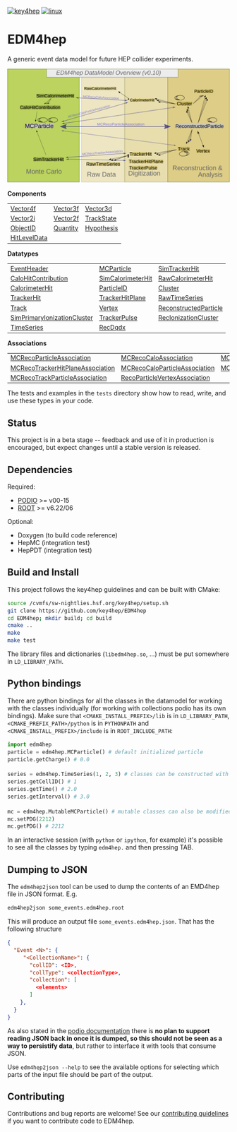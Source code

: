 
[![key4hep](https://github.com/key4hep/EDM4hep/workflows/key4hep_linux/badge.svg)](https://github.com/key4hep/EDM4hep/actions/workflows/key4hep_linux.yml)
[![linux](https://github.com/key4hep/EDM4hep/actions/workflows/lcg_linux_with_podio.yml/badge.svg)](https://github.com/key4hep/EDM4hep/actions/workflows/lcg_linux_with_podio.yml)
# EDM4hep


A generic event data model for future HEP collider experiments.

![](doc/edm4hep_diagram.svg)

**Components**

| | | |
|-|-|-|
| [Vector4f](https://github.com/key4hep/EDM4hep/blob/main/edm4hep.yaml#L9)       | [Vector3f](https://github.com/key4hep/EDM4hep/blob/main/edm4hep.yaml#L26)  | [Vector3d](https://github.com/key4hep/EDM4hep/blob/main/edm4hep.yaml#L41)    |
| [Vector2i](https://github.com/key4hep/EDM4hep/blob/main/edm4hep.yaml#L57)      | [Vector2f](https://github.com/key4hep/EDM4hep/blob/main/edm4hep.yaml#L71)  | [TrackState](https://github.com/key4hep/EDM4hep/blob/main/edm4hep.yaml#L85)  |
| [ObjectID](https://github.com/key4hep/EDM4hep/blob/main/edm4hep.yaml#L108)     | [Quantity](https://github.com/key4hep/EDM4hep/blob/main/edm4hep.yaml#L120) | [Hypothesis](https://github.com/key4hep/EDM4hep/blob/main/edm4hep.yaml#L128) |
| [HitLevelData](https://github.com/key4hep/EDM4hep/blob/main/edm4hep.yaml#L135) | | |


**Datatypes**

| | | |
|-|-|-|
| [EventHeader](https://github.com/key4hep/EDM4hep/blob/main/edm4hep.yaml#L145)         | [MCParticle](https://github.com/key4hep/EDM4hep/blob/main/edm4hep.yaml#L155)        | [SimTrackerHit](https://github.com/key4hep/EDM4hep/blob/main/edm4hep.yaml#L224)         |
| [CaloHitContribution](https://github.com/key4hep/EDM4hep/blob/main/edm4hep.yaml#L266) | [SimCalorimeterHit](https://github.com/key4hep/EDM4hep/blob/main/edm4hep.yaml#L278) | [RawCalorimeterHit](https://github.com/key4hep/EDM4hep/blob/main/edm4hep.yaml#L290)     |
| [CalorimeterHit](https://github.com/key4hep/EDM4hep/blob/main/edm4hep.yaml#L299)      | [ParticleID](https://github.com/key4hep/EDM4hep/blob/main/edm4hep.yaml#L311)        | [Cluster](https://github.com/key4hep/EDM4hep/blob/main/edm4hep.yaml#L324)               |
| [TrackerHit](https://github.com/key4hep/EDM4hep/blob/main/edm4hep.yaml#L345)          | [TrackerHitPlane](https://github.com/key4hep/EDM4hep/blob/main/edm4hep.yaml#L362)   | [RawTimeSeries](https://github.com/key4hep/EDM4hep/blob/main/edm4hep.yaml#L383)                |
| [Track](https://github.com/key4hep/EDM4hep/blob/main/edm4hep.yaml#L396)               | [Vertex](https://github.com/key4hep/EDM4hep/blob/main/edm4hep.yaml#L415)            | [ReconstructedParticle](https://github.com/key4hep/EDM4hep/blob/main/edm4hep.yaml#L432) |
| [SimPrimaryIonizationCluster](https://github.com/key4hep/EDM4hep/blob/main/edm4hep.yaml#L536) | [TrackerPulse](https://github.com/key4hep/EDM4hep/blob/main/edm4hep.yaml#L570) | [RecIonizationCluster](https://github.com/key4hep/EDM4hep/blob/main/edm4hep.yaml#L583) |
| [TimeSeries](https://github.com/key4hep/EDM4hep/blob/main/edm4hep.yaml#L594) | [RecDqdx](https://github.com/key4hep/EDM4hep/blob/main/edm4hep.yaml#L606) |                                                                                          |

**Associations**

| | | |
|-|-|-|
| [MCRecoParticleAssociation](https://github.com/key4hep/EDM4hep/blob/main/edm4hep.yaml#L462)        | [MCRecoCaloAssociation](https://github.com/key4hep/EDM4hep/blob/main/edm4hep.yaml#L471)         | [MCRecoTrackerAssociation](https://github.com/key4hep/EDM4hep/blob/main/edm4hep.yaml#L480)         |
| [MCRecoTrackerHitPlaneAssociation](https://github.com/key4hep/EDM4hep/blob/main/edm4hep.yaml#L489) | [MCRecoCaloParticleAssociation](https://github.com/key4hep/EDM4hep/blob/main/edm4hep.yaml#L498) | [MCRecoClusterParticleAssociation](https://github.com/key4hep/EDM4hep/blob/main/edm4hep.yaml#L507) |
| [MCRecoTrackParticleAssociation](https://github.com/key4hep/EDM4hep/blob/main/edm4hep.yaml#L516)   | [RecoParticleVertexAssociation](https://github.com/key4hep/EDM4hep/blob/main/edm4hep.yaml#L525) |                                                                                                      |

The tests and examples in the `tests` directory show how to read, write, and use these types in your code.


## Status

This project is in a beta stage -- feedback and use of it in production is encouraged, but expect changes until a stable version is released.

## Dependencies

Required:

* [PODIO](https://github.com/AIDASoft/podio) >= v00-15
* [ROOT](https://github.com/root-project/root) >= v6.22/06

Optional:

* Doxygen (to build code reference)
* HepMC (integration test)
* HepPDT (integration test)

## Build and Install

This project follows the key4hep guidelines and can be built with CMake:

```sh
source /cvmfs/sw-nightlies.hsf.org/key4hep/setup.sh
git clone https://github.com/key4hep/EDM4hep
cd EDM4hep; mkdir build; cd build
cmake ..
make
make test
```

The library files and dictionaries (`libedm4hep.so`, ...) must be put somewhere in `LD_LIBRARY_PATH`.

## Python bindings
There are python bindings for all the classes in the datamodel for working with
the classes individually (for working with collections podio has its own
bindings). Make sure that `<CMAKE_INSTALL_PREFIX>/lib` is in `LD_LIBRARY_PATH`,
`<CMAKE_PREFIX_PATH>/python` is in `PYTHONPATH` and `<CMAKE_INSTALL_PREFIX>/include` is in `ROOT_INCLUDE_PATH`:
```python
import edm4hep
particle = edm4hep.MCParticle() # default initialized particle
particle.getCharge() # 0.0

series = edm4hep.TimeSeries(1, 2, 3) # classes can be constructed with non-default parameters
series.getCellID() # 1
series.getTime() # 2.0
series.getInterval() # 3.0

mc = edm4hep.MutableMCParticle() # mutable classes can also be modified
mc.setPDG(2212)
mc.getPDG() # 2212
```

In an interactive session (with `python` or `ipython`, for example) it's
possible to see all the classes by typing `edm4hep.` and then pressing TAB.

## Dumping to JSON
The `edm4hep2json` tool can be used to dump the contents of an EMD4hep file in
JSON format. E.g.

```bash
edm4hep2json some_events.edm4hep.root
```

This will produce an output file `some_events.edm4hep.json`. That has the following structure
```json
{
  "Event <N>": {
     "<CollectionName>": {
       "collID": <ID>,
       "collType": <collectionType>,
       "collection": [
         <elements>
       ]
    },
  }
}
```

As also stated in the [podio
documentation](https://github.com/AIDASoft/podio/blob/master/doc/advanced_topics.md#dumping-json)
there is **no plan to support reading JSON back in once it is dumped, so this
should not be seen as a way to persistify data**, but rather to interface it
with tools that consume JSON.

Use `edm4hep2json --help` to see the available options for selecting which parts
of the input file should be part of the output.

## Contributing

Contributions and bug reports are welcome! See our [contributing guidelines](doc/contributing.md) if you want to contribute code to EDM4hep.
